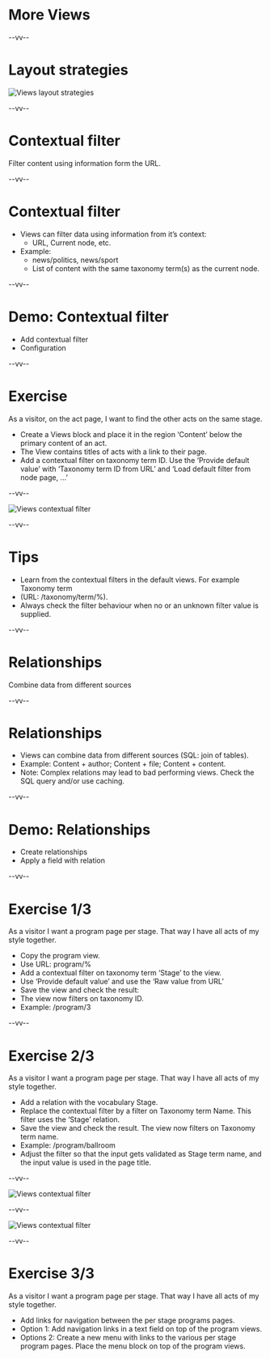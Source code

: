 # More Views

--vv--

# Layout strategies
<!-- .slide: class="layout-image" -->

![Views layout strategies](assets/images/views-layout-strategies2.png)<!-- .element: style="width: 100%; heigth: 100%;" -->

--vv--

# Contextual filter
<!-- .slide: class="layout-title-page" -->

Filter content using information form the URL.

--vv--

# Contextual filter
- Views can filter data using information from it’s context:
  - URL, Current node, etc.
- Example:
  - news/politics, news/sport
  - List of content with the same taxonomy term(s) as the current node.

--vv--

# Demo: Contextual filter
- Add contextual filter
- Configuration

--vv--

# Exercise
As a visitor, on the act page, I want to find the other acts on the same stage.

- Create a Views block and place it in the region ‘Content’ below the primary content of an act.
- The View contains titles of acts with a link to their page.
- Add a contextual filter on taxonomy term ID. Use the ‘Provide default value’ with ‘Taxonomy term ID from URL’ and ‘Load default filter from node page, …’

--vv--

<!-- .slide: class="layout-image" -->

![Views contextual filter](assets/images/views-contextual-filter.png)<!-- .element: style="width: 65%; heigth: 65%;" -->

--vv--

# Tips
- Learn from the contextual filters in the default views. For example Taxonomy term 
- (URL: /taxonomy/term/%).
- Always check the filter behaviour when no or an unknown filter value is supplied.

--vv--

# Relationships
<!-- .slide: class="layout-title-page" -->
Combine data from different sources

--vv--

# Relationships
- Views can combine data from different sources (SQL: join of tables). 
- Example: Content + author; Content + file; Content + content. 
- Note: Complex relations may lead to bad performing views. Check the SQL query and/or use caching.

--vv--

# Demo: Relationships
- Create relationships
- Apply a field with relation

--vv--

# Exercise 1/3
As a visitor I want a program page per stage. That way I have all acts of my style together.

- Copy the program view.
- Use URL: program/%
- Add a contextual filter on taxonomy term ‘Stage’ to the view.
- Use ‘Provide default value’  and use the ‘Raw value from URL’
- Save the view and check the result: 
- The view now filters on taxonomy ID. 
- Example: /program/3

--vv--

# Exercise 2/3
As a visitor I want a program page per stage. That way I have all acts of my style together.

- Add a relation with the vocabulary Stage.
- Replace the contextual filter by a filter on Taxonomy term Name. This filter uses the ‘Stage’ relation. 
- Save the view and check the result. The view now filters on Taxonomy term name. 
- Example: /program/ballroom
- Adjust the filter so that the input gets validated as Stage term name, and the input value is used in the page title.

--vv--

<!-- .slide: class="layout-image" -->

![Views contextual filter](assets/images/views-relation-filter-1.png)<!-- .element: style="width: 70%; heigth: 70%;" -->

--vv--

<!-- .slide: class="layout-image" -->

![Views contextual filter](assets/images/views-relation-filter-2.png)<!-- .element: style="width: 70%; heigth: 70%;" -->


--vv--

# Exercise 3/3
As a visitor I want a program page per stage. That way I have all acts of my style together.

- Add links for navigation between the per stage programs pages.
- Option 1: Add navigation links in a text field on top of the program views.
- Options 2: Create a new menu with links to the various per stage program pages. Place the menu block on top of the program views.
